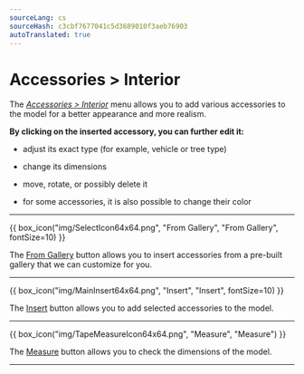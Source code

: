 ```yaml
---
sourceLang: cs
sourceHash: c3cbf7677041c5d3689010f3aeb76903
autoTranslated: true
---
```


# Accessories &gt; Interior

  <p>The <u><i>Accessories &gt; Interior</i></u> menu allows you to add various accessories to the model for a better appearance and more realism.</p>

  <p><b>By clicking on the inserted accessory, you can further edit it:</b></p>
    <ul>
      <li><p>adjust its exact type (for example, vehicle or tree type)</p></li>
      <li><p>change its dimensions</p></li>
      <li><p>move, rotate, or possibly delete it</p></li>
      <li><p>for some accessories, it is also possible to change their color</p></li>
    </ul>

  <hr class="main">

  {{ box_icon("img/SelectIcon64x64.png", "From Gallery", "From Gallery", fontSize=10) }}

  <p>The <u>From Gallery</u> button allows you to insert accessories from a pre-built gallery that we can customize for you.</p>

  <hr class="main">

  {{ box_icon("img/MainInsert64x64.png", "Insert", "Insert", fontSize=10) }}

  <p>The <u>Insert</u> button allows you to add selected accessories to the model.</p>

  <hr class="main">

{{ box_icon("img/TapeMeasureIcon64x64.png", "Measure", "Measure") }}

  <p>The <u>Measure</u> button allows you to check the dimensions of the model.</p>

  <hr class="main">

<!-- product: HiStruct Building Configurator -->